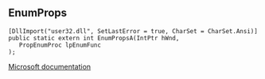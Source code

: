 ## EnumProps

```
[DllImport("user32.dll", SetLastError = true, CharSet = CharSet.Ansi)]
public static extern int EnumPropsA(IntPtr hWnd,
   PropEnumProc lpEnumFunc
);
```

[Microsoft documentation](https://docs.microsoft.com/en-us/windows/win32/api/winuser/nf-winuser-enumpropsa)

